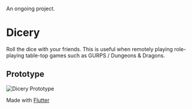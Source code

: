 An ongoing project.

# Dicery

Roll the dice with your friends. This is useful when remotely playing role-playing table-top games such as GURPS / Dungeons & Dragons. 

## Prototype

![Dicery Prototype](https://user-images.githubusercontent.com/13646646/84849285-d1d7da80-b009-11ea-90e8-861fead78d05.gif)

Made with [Flutter](https://flutter.dev)





